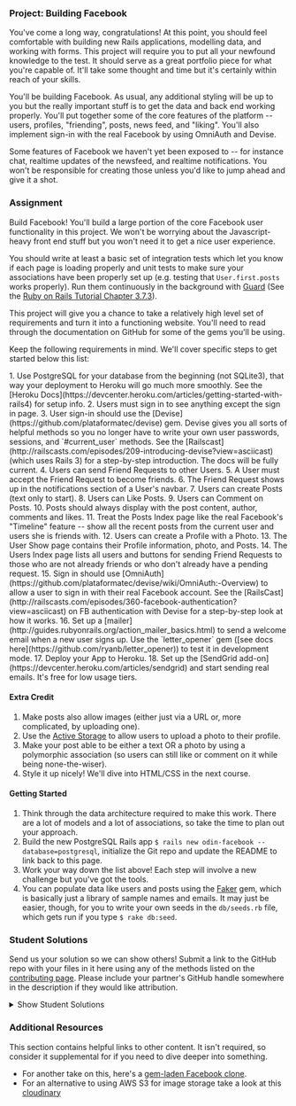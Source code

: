 ### Project: Building Facebook

You've come a long way, congratulations! At this point, you should feel comfortable with building new Rails applications, modelling data, and working with forms. This project will require you to put all your newfound knowledge to the test.  It should serve as a great portfolio piece for what you're capable of.  It'll take some thought and time but it's certainly within reach of your skills.

You'll be building Facebook.  As usual, any additional styling will be up to you but the really important stuff is to get the data and back end working properly.  You'll put together some of the core features of the platform -- users, profiles, "friending", posts, news feed, and "liking".  You'll also implement sign-in with the real Facebook by using OmniAuth and Devise.

Some features of Facebook we haven't yet been exposed to -- for instance chat, realtime updates of the newsfeed, and realtime notifications.  You won't be responsible for creating those unless you'd like to jump ahead and give it a shot.

### Assignment

Build Facebook!  You'll build a large portion of the core Facebook user functionality in this project.  We won't be worrying about the Javascript-heavy front end stuff but you won't need it to get a nice user experience.

You should write at least a basic set of integration tests which let you know if each page is loading properly and unit tests to make sure your associations have been properly set up (e.g. testing that `User.first.posts` works properly).  Run them continuously in the background with [Guard](https://github.com/guard/guard) (See the [Ruby on Rails Tutorial Chapter 3.7.3](https://www.learnenough.com/ruby-on-rails-4th-edition-tutorial/static_pages#sec-guard)).

This project will give you a chance to take a relatively high level set of requirements and turn it into a functioning website.  You'll need to read through the documentation on GitHub for some of the gems you'll be using.

Keep the following requirements in mind.  We'll cover specific steps to get started below this list:

<div class="lesson-content__panel" markdown="1">
1. Use PostgreSQL for your database from the beginning (not SQLite3), that way your deployment to Heroku will go much more smoothly. See the [Heroku Docs](https://devcenter.heroku.com/articles/getting-started-with-rails4) for setup info.
2. Users must sign in to see anything except the sign in page.
3. User sign-in should use the [Devise](https://github.com/plataformatec/devise) gem. Devise gives you all sorts of helpful methods so you no longer have to write your own user passwords, sessions, and `#current_user` methods. See the [Railscast](http://railscasts.com/episodes/209-introducing-devise?view=asciicast) (which uses Rails 3) for a step-by-step introduction. The docs will be fully current.
4. Users can send Friend Requests to other Users.
5. A User must accept the Friend Request to become friends.
6. The Friend Request shows up in the notifications section of a User's navbar.
7. Users can create Posts (text only to start).
8. Users can Like Posts.
9. Users can Comment on Posts.
10. Posts should always display with the post content, author, comments and likes.
11. Treat the Posts Index page like the real Facebook's "Timeline" feature -- show all the recent posts from the current user and users she is friends with.
12. Users can create a Profile with a Photo.
13. The User Show page contains their Profile information, photo, and Posts.
14. The Users Index page lists all users and buttons for sending Friend Requests to those who are not already friends or who don't already have a pending request.
15. Sign in should use [OmniAuth](https://github.com/plataformatec/devise/wiki/OmniAuth:-Overview) to allow a user to sign in with their real Facebook account.  See the [RailsCast](http://railscasts.com/episodes/360-facebook-authentication?view=asciicast) on FB authentication with Devise for a step-by-step look at how it works.
16. Set up a [mailer](http://guides.rubyonrails.org/action_mailer_basics.html) to send a welcome email when a new user signs up. Use the `letter_opener` gem ([see docs here](https://github.com/ryanb/letter_opener)) to test it in development mode.
17. Deploy your App to Heroku.
18. Set up the [SendGrid add-on](https://devcenter.heroku.com/articles/sendgrid) and start sending real emails. It's free for low usage tiers.

#### Extra Credit

1. Make posts also allow images (either just via a URL or, more complicated, by uploading one).
2. Use the [Active Storage](https://edgeguides.rubyonrails.org/active_storage_overview.html) to allow users to upload a photo to their profile.
3. Make your post able to be either a text OR a photo by using a polymorphic association (so users can still like or comment on it while being none-the-wiser).
4. Style it up nicely! We'll dive into HTML/CSS in the next course.

#### Getting Started

1. Think through the data architecture required to make this work.  There are a lot of models and a lot of associations, so take the time to plan out your approach.
2. Build the new PostgreSQL Rails app `$ rails new odin-facebook --database=postgresql`, initialize the Git repo and update the README to link back to this page.
3. Work your way down the list above!  Each step will involve a new challenge but you've got the tools.
4. You can populate data like users and posts using the [Faker](https://github.com/stympy/faker) gem, which is basically just a library of sample names and emails.  It may just be easier, though, for you to write your own seeds in the `db/seeds.rb` file, which gets run if you type `$ rake db:seed`.

</div>

### Student Solutions
Send us your solution so we can show others! Submit a link to the GitHub repo with your files in it here using any of the methods listed on the [contributing page](http://github.com/TheOdinProject/curriculum/blob/master/contributing.md).  Please include your partner's GitHub handle somewhere in the description if they would like attribution.

<details markdown="block">
  <summary> Show Student Solutions </summary>

* Add your solution below this line!
* [pudu87's Solution](https://github.com/pudu87/odin-facebook) - [View in Browser](https://polar-stream-93232.herokuapp.com/)
* [irlgabriel's Solution](https://github.com/irlgabriel/facebook-odin) - [View in Browser](https://whispering-bayou-85275.herokuapp.com/)
* [CodingCop's Solution](https://github.com/cleve703/phacebook) - [View in Browser](https://arcane-fortress-15399.herokuapp.com/)
* [leeti's Solution](https://github.com/leetie/spacecrook) - [View in Browser](https://whispering-everglades-16718.herokuapp.com)
* [Duarte's Solution](https://github.com/Duartemartins/odin-facebook) - [View in Browser](http://www.salushub.club)
* [Christian's Solution](https://github.com/rueeazy/odin_facebook) - [View in Browser](https://arcane-wildwood-51354.herokuapp.com/)
* [Ovsjah Schweinefresser's solution](https://github.com/Ovsjah/odinbook) - [View in Browser](https://ovsjazz-odinbook.herokuapp.com/users/sign_in)
* [Lucas Bide's Solution](https://github.com/Lucas-Bide/odin-feignbook) - [View in Browser](https://feignbook.herokuapp.com/)
* [Jason Thompson's Solution](https://github.com/jasont01/odin-facebook) - [View in Browser](https://odin-fauxbook.herokuapp.com/)
* [Run After's Solution](https://github.com/run-after/odinbook) - [View in Browser](https://blooming-shore-50178.herokuapp.com/)
* [Jose Salvador's Solution](https://github.com/Jsalvadorpp/odin-facebook) - [View in Browser](http://ruby-facebook.herokuapp.com/)
* [robomonk's Solution](https://github.com/robo-monk/zuccr) - [View in Browser](https://zuccr.herokuapp.com/)
* [Ian's Solution](https://github.com/IanMKesler/facebook-clone) - [View in Browser](https://immense-sierra-65246.herokuapp.com/)
* [MephistoDevelop & Sergio Diaz Solution](https://github.com/MephistoDevelop/fakebook/tree/master) - [View in Browser](https://socialbook2019.herokuapp.com/users/sign_in)
* [Braxton Lemmon's solution](https://github.com/braxtonlemmon/odin-facebook) - [View in Browser](https://murmuring-wave-95625.herokuapp.com/)
* [Helmi's Solution](https://github.com/helmihidzir/odin-facebook)
* [Kevin Vuong's solution](https://github.com/fffear/odin-facebook/) - [View in Browser](https://shielded-mesa-75331.herokuapp.com/)
* [Learnsometing's solution](https://github.com/learnsometing/dev-communities) - [View in Browser](https://dev-communities.herokuapp.com/)
* [Jason McKee's solution](https://github.com/jttmckee/odin-facebook) - [View in Browser](https://safe-sierra-89344.herokuapp.com)
* [Areeba's solution](https://github.com/AREEBAISHTIAQ/Growlither) - [View in Browser](https://growlithe.herokuapp.com/)
* [Max Garber's solution](https://github.com/bubblebooy/odin-facebook) - [View in Browser](https://vast-springs-17117.herokuapp.com/)
* [Javier Machin's solution](https://github.com/Javier-Machin/Life-Invader) - [View in Browser](https://life-invader-fb.herokuapp.com/)
* [szib's solution](https://github.com/szib/odinbook) - [View in Browser](https://mysterious-retreat-45234.herokuapp.com/)
* [brxck's solution](https://github.com/brxck/odinbook) - [View in Browser](https://morning-coast-23139.herokuapp.com/)
* [nmac's solution](https://github.com/nmacawile/facebook-on-rails) - [Heroku](https://fb-on-rails.herokuapp.com)
* [theghall's solution](https://github.com/theghall/odin-facebook.git) - [View in Browser](https://cryptic-badlands-84674.herokuapp.com/)
* [Deetss' solution](https://github.com/Deetss/Fakebook) - [View in Browser](https://deetss-fakebook.herokuapp.com)
* [Jmooree30's solution](https://github.com/jmooree30/jakebook) - [View in Browser](https://fast-citadel-52170.herokuapp.com/)
* [Jonathan Yiv's solution](https://github.com/JonathanYiv/odinbook) - [View in Browser](https://serene-coast-95388.herokuapp.com)
* [leosoaivan's solution](https://github.com/leosoaivan/TOP_ror_odinfb) - [View in Browser](https://obscure-springs-25850.herokuapp.com/)
* [adsy430's soluction](https://github.com/adampal/facebook-clone) - [View in Browser](https://peaceful-everglades-48148.herokuapp.com/)
* [holdercp's solution](https://github.com/holdercp/odin-facebook) - [View in Browser](https://friend-space.herokuapp.com/)
* [jfonz412's Solution](https://github.com/jfonz412/facebook-clone) - [View in Browser](https://mysterious-anchorage-62529.herokuapp.com/)
* [Sic's Solution](https://github.com/sic-f/fb) - [View in Browser](https://efbook.herokuapp.com)
* [Rob's Solution](https://github.com/RobPando/odin-book) - [View in Browser](https://robodinbook.herokuapp.com)
* [Rhys B's solution](https://github.com/105ron/odin-book) - [View in Browser](http://odin-book.herokuapp.com/)
* [Adrian Badarau's solution](https://github.com/adrianbadarau/RailsBoock-Facebook-Clone-App) - [View in Browser](http://railsbook-facebook-clone-app.herokuapp.com/)
* [Yuri Buerov's solution](https://github.com/YuriBuerov/social-network)
* [David Janczyn's solution](https://github.com/sandiegodj/social-network) - [View in Browser](https://warm-spire-7655.herokuapp.com/)
* [Aleksandar Rodić's solution](https://github.com/rodic/odin-facebook-clone) - [View in Browser](https://odin-facebook.herokuapp.com/)
* [Jason Matthews' solution](https://github.com/fo0man/odin-spacebook) - [View in Browser](https://warm-beach-7362.herokuapp.com/)
* [Donald's solution](https://github.com/donaldali/odinbook "Odinbook on GitHub") - [View in Browser](https://dna-odinbook.herokuapp.com/ "Odinbook on Heroku")
* [Dominik Stodolny's solution](https://github.com/dstodolny/odinbook) - [View in Browser](https://warm-bayou-3284.herokuapp.com/)
* [AtActionPark's solution](https://github.com/AtActionPark/odin_facebook) - [View in Browser](https://shielded-escarpment-2283.herokuapp.com/)
* [Alex's Solution](https://github.com/alexgh123/fb_odin_app) - [View in Browser](http://polar-oasis-7608.herokuapp.com)
* [Jeremy Mauzy's Solution](https://github.com/apositivejam/fakebook) - [View in Browser](http://odin-fakebook.herokuapp.com)
* [dchen71's Solution](https://github.com/dchen71/odin-facebook) - [View in Browser](https://secure-citadel-9611.herokuapp.com/)
* [James Kelsey's Solution (No tests, Ajaxy)](https://github.com/jamesmskelsey/jk-odin-book) - [View in Browser](https://jk-odin-book.herokuapp.com/)
* [Matias Pan's solution (RSpec, Capybara, Ajax)](https://github.com/kriox26/odin_book) - [View in browser](https://polar-river-1192.herokuapp.com)
* [Radi Totev's solution](https://github.com/raditotev/odin-facebook) - [View in browser](https://odin-facebook-clone.herokuapp.com)
* [cdouglass's solution](https://github.com/cdouglass/odin-project-exercises/tree/master/rails/social-network) - [View in browser](https://pure-meadow-87105.herokuapp.com/)
* [Luke Walker's solution](https://github.com/ubershibs/odin-fb) - [View in browser](https://floating-bayou-78146.herokuapp.com/users)
* [srashidi's solution](https://github.com/srashidi/Rails_Final_Project/tree/master/odin-facebook) - [View in browser](https://calm-harbor-69843.herokuapp.com/)
* [Scott Bobbitt's solution](https://github.com/sco-bo/fake_book) - [View in browser](https://hidden-chamber-98363.herokuapp.com/)
* [Sander Schepens's solution](https://github.com/schepens83/theodinproject.com/tree/master/rails/project13--odin-facebook/odin-facebook)
* [Miguel Herrera's solution](https://github.com/migueloherrera/odin-facebook)
* [James Brooks's solution](https://github.com/jhbrooks/odinbook) - [View in browser](https://rocky-mountain-92199.herokuapp.com/)
* [Top's solution](https://github.com/TopOneOfTopOne) - [View in browser](https://github.com/TopOneOfTopOne/the-facebook)
* [Matt Velez's solution](https://github.com/Timecrash/odinbook) - [View in browser](https://velez-odinbook.herokuapp.com/)
* [Shala Qweghen's solution](https://github.com/ShalaQweghen/ror_book) - [View in browser](http://murmuring-escarpment-57044.herokuapp.com/)
* [Frank V's solution](https://github.com/fv42wid/oden-facebook)
* [Amrr Bakry's solution](https://github.com/Amrrbakry/rails_the_odin_project/tree/master/odin_facebook) - [View in browser](https://nameless-escarpment-82289.herokuapp.com/)
* [David Chapman's solution (no styling)](https://github.com/davidchappy/facebook) - [View in browser](https://dac-friends-app.herokuapp.com/)
* [Oscar Y's solution (No tests and unstyled)](https://github.com/mysteryihs/odin-facebook) - [View in browser](http://guarded-bastion-44854.herokuapp.com/)
* [Sophia Wu's solution](https://github.com/SophiaLWu/book-of-faces) - [View in browser](https://frozen-sands-98166.herokuapp.com/)
* [Jerry Gao's solution](https://github.com/blackwright/tracebook) - [View in browser](https://tracebook.herokuapp.com/)
* [Austin's solution](https://github.com/CouchofTomato/odinbook) - [View in browser](https://couch-odinbook.herokuapp.com)
* [Florian Mainguy's solution](https://github.com/florianmainguy/theodinproject/tree/master/rails/fakebook_app) - [View in browser](https://fm-fakebook.herokuapp.com/)
* [Francisco Carlos's solution](https://github.com/fcarlosdev/the_odin_project/tree/master/odin-facebook)
* [DV's solution](https://github.com/dvislearning/odin-facebook) - [View in browser](https://fast-earth-56311.herokuapp.com/)
* [Scott McKell's solution](https://github.com/zottwickel/odin-facebook) - [View in browser](https://zottwickel-odin-facebook.herokuapp.com/)
* [Punnadittr's solution (Bootstrap4, Ajax, Active Storage & Mobile Support)](https://github.com/punnadittr/festbrooke) - [View in browser](https://festbrooke.herokuapp.com)
* [Agon's solution](https://github.com/AgonIdrizi/socialize) - [View in browser](https://socializeer.herokuapp.com/about)
* [bchalman's solution](https://github.com/bchalman/odin-spacebook)
* [Ryan's and Dipto's solution](https://github.com/dipto0321/facialbook) - [View in browser](https://facials.herokuapp.com/)
* [vanny96's solution](https://github.com/vanny96/fakebook) - [View in browser](https://rocky-ravine-56988.herokuapp.com)
* [JamCry's Solution](https://github.com/jamcry/rails-facebook) - [View in browser](https://protected-anchorage-21926.herokuapp.com/)
* [Tolulope Olusakin's Solution](https://github.com/Oluwadamilareolusakin/the-pub) - [View in browser](https://thepub-io.herokuapp.com)
* [Jamesredux's Solution](https://github.com/Jamesredux/odin-facebook) - [View in browser](https://jamesreduxbook.herokuapp.com/)
* [themetar's solution](https://github.com/themetar/odin-facebook) - [View in browser](https://phacepook.herokuapp.com/)
* [Timework's solution](https://github.com/Timework/odin-facebook) - [View in browser](https://young-spire-86635.herokuapp.com/)
* [Sanyogita's Solution](https://github.com/SanyogitaPandit/ruby_on_rails/tree/master/facebook)
* [Bendee's Solution](https://github.com/bendee48/book-face1.1) - [View in browser](https://pacific-journey-50747.herokuapp.com/)
</details>

### Additional Resources
This section contains helpful links to other content. It isn't required, so consider it supplemental for if you need to dive deeper into something.

* For another take on this, here's a [gem-laden Facebook clone](https://github.com/vysakh0/railsbook).
* For an alternative to using AWS S3 for image storage take a look at this [cloudinary](https://github.com/GoGoCarl/paperclip-cloudinary)
